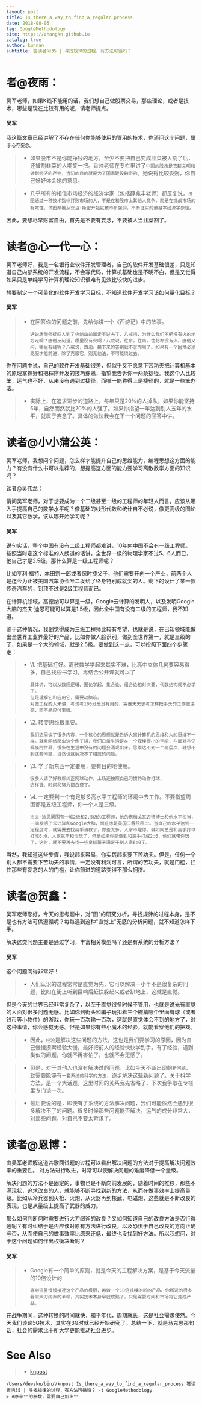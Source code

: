 ```yaml
---
layout: post
title: Is_there_a_way_to_find_a_regular_process
date: 2018-08-05
tag: GoogleMethodology
site: https://zhangkn.github.io
catalog: true
author: kunnan
subtitle: 答读者问35 | 寻找规律的过程，有方法可循吗？
---
```




# 者@夜雨：

吴军老师，如果K线不能用的话，我们想自己做股票交易，那些理论，或者是技术，哪些是现在比较有用的呢，请老师提点。

#### 吴军

我这篇文章已经讲解了不存在任何你能够使用的管用的技术，你还问这个问题，属于`心存妄念`。

> * 如果股市不是你能挣钱的地方，至少不要把自己变成韭菜被人割了后，还被割韭菜的人嘲笑一把。香帅老师在专栏里讲了`中国的股市是农耕文明和计划经济的产物，当初的目的就是为了国家建设融资的`。她说得比较委婉，你自己好好体会她的意思。

> * 几乎所有的相信市场经济的经济学家（包括薛兆丰老师）都反复说，`试图通过一种技术指标打败市场的人，不是在和股市上其他人竞争，而是在挑战市场的有效性，试图颠覆从亚当·斯密开始就被不断强调，不断证实的最基本经济学原理`。

因此，要想尽早财富自由，首先是不要有妄念，不要被人当韭菜割了。

# 读者@心一代一心：

吴军老师好，我是一名银行业软件开发管理者，自己的软件开发基础很差，只是知道自己内部系统的开发流程，不会写代码，计算机基础也是不明不白，但是又觉得如果只是单纯学习计算机理论知识很难有见效比较快的进步。

想要制定一个可量化的软件开发学习目标，不知道软件开发学习该如何量化目标？

#### 吴军

> * 在回答你的问题之前，先给你讲一个《西游记》中的故事。
>
>   ```
>   话说唐僧师徒四人到了火焰山前面走不过去了，八戒问，为什么我们不朝没有火的地方走啊？唐僧反问道，哪里没有火啊？八戒说，往东，往南，往北都没有火。唐僧又问，哪里有经呢？八戒说，西边。接下来的答案就不言而喻了。如果有一个困难必须克服才能前进，除了克服它，别无他法，不可能绕过去。
>   ```
>
>   

你在问题中说，自己的软件开发基础很差，但似乎又不愿意下苦功夫把计算机基本的原理掌握好和把程序开发的技巧练熟，指望我告诉你一两条捷径。我这个人比较笨，运气也不好，从来没有遇到过捷径，而唯一能称得上是捷径的，就是一些笨办法。

> * 实际上，在追求进步的道路上，每年只是20%的人掉队，如果你能坚持5年，自然而然就比70%的人强了。如果你指望一年达到别人五年的水平，就属于妄念了。具体的做法我会在下一个问题的回答中讲。

# 读者@小小蒲公英：

吴军老师，我想问个问题，怎么样才能提升自己的思维能力，编程思想这方面的能力？有没有什么书可以推荐的，想提高这方面的能力要学习离散数学方面的知识吗？

读者@吴伟龙：

请问吴军老师，对于想要成为一个二级甚至一级的工程师的年轻人而言，应该从哪入手提高自己的数学水平呢？像基础的线形代数和统计自不必说，像更高级的图论以及其它数学，该从哪开始学习呢？

#### 吴军

说句实话，整个中国有没有二级工程师都难讲，10年内中国不会有一级工程师。按照当时定这个标准的人朗道的话讲，全世界一级的物理学家不过5、6人而已，他自己才是2.5级。那什么算是一级工程师呢？

比如亨利·福特、本田宗一郎或者保时捷父子，他们需要开创一个产业，前两个人是迄今为止被美国汽车协会唯二发给了终身特别成就奖的人。剩下的设计了某一款传奇汽车的，到顶不过是2级工程师而已。

在计算机领域，高德纳可以算是一级，Google云计算的发明人，以及发明Google大脑的杰夫·迪恩可能可以算是1.5级，因此全中国有没有二级的工程师，我不知道。

鉴于这种情况，我倒觉得成为三级工程师比较有希望，也就是说，在已知领域能做出全世界工业界最好的产品，比如你做人脸识别，做到全世界第一，就是三级的了，如果是一个大的领域，就是2.5级。要做到这一点，可以按照下面四个步骤走：

> * \1. 把基础打好。离散数学学起来其实不难，比高中立体几何要容易得多，自己找些书学习，再结合公开课就可以了
>
>   ```
>   具体讲，可以从数理逻辑、图论学起，集合论、组合论相对次要，代数结构就不必学了。
>   但是理解它和应用它，需要动脑筋。
>   对做工程的人来讲，考试考100分是没有用的，需要天天思考怎样把手头的工作做漂亮，而不是应付事情。
>   ```
>
>   

> * \2. 转变思维很重要。
>
>   ```
>   我们这周谈了很多内容，一个核心的思想就是告诉大家计算机的思维和人的思维不一样。就拿网络爬虫这个例子讲，我们日常生活是在一个规模很小的空间，在面对兆亿规模的世界，很多在生活中没有的问题会涌现出来。思维达不到一个高层次，就想不到这些问题，当然也就解决不了相应的问题。
>   ```
>
>   

> * \3. 学了新东西一定要用，要有目的地使用。
>
>   ```
>   很多人请了好教练纠正网球动作，上场还按照自己习惯的动作打球，
>   这样钱、时间和努力都白费了。
>   ```
>
>   

> * \4. 一定要到一个有足够多高水平工程师的环境中去工作。不要指望周围都是五级工程师，你一个人是三级。
>
>   ```
>   杰夫·迪恩周围有一堆2级和2.5级的工程师，他的搭档戈瓦迈特博士和他水平相当，一同发明了云计算和Google大脑，而且也是美国工程院院士。当自己的水平达到一定程度时，就需要去找高手请教了，你差太多，人家不理你，就如同总是和高手打球打成6:0，人家就不和你玩了，但是如果你能做到和高手打成2:6，他们就带你玩了，这时，就不要再去找一些臭球篓子满足于刷人家6:0了。
>   ```
>
>   

当然，我知道这些步骤，我说起来容易，你实践起来要下苦功夫。但是，任何一个别人都不需要下苦功夫的事情，一定没有利润可言，所谓的苦功夫，就是门槛，拦住那些有妄念的人的门槛，让你前进的道路变得不那么拥挤。

# 读者@贺鑫：

吴军老师您好，今天的思考题中，对"图"的研究分析，寻找规律的过程本身，是不是也有方法可供遵循呢？每每遇到这种"直觉上"无感的分析问题，就不知道怎样下手。

解决这类问题主要是通过学习，丰富相关模型吗？还是有系统的分析方法？

#### 吴军

这个问题问得非常好！

> * 人们认识的过程常常是直觉为先，它可以解决一小半不是很复杂的问题，比如在街上听到巨响后赶快躲起来或者趴地上，这就是直觉。

但是今天的世界已经非常复杂了，以至于直觉很多时候不管用，也就是说光有直觉的人面对很多问题无感。比如你到街头和骗子玩扣着三个碗猜哪个里面有球（或者钱币等小物件）的游戏，你玩一百次输一百次，这就是直觉体会不到的地方了，对这种事情，你会感觉无感。但是如果你有些小魔术的经验，就能看穿他们的把戏。

> * 因此，`经验`是解决这些问题的方法，这也是我们要学习的原因，因为自己慢慢摸索经验太慢，最好把前人的经验快快学到手。有了经验，遇到类似的问题，你就不再害怕了，也就不会无感了。

> * 但是，对于其他人也没有解决过的问题，比如今天不断出现的`新问题`，就需要能够有`一套系统的科学的方法`，逐步解决这些新问题了。关于科学方法，是一个大话题，这里时间的关系我先省略了，下次我争取在专栏里专门谈一次。

> * 最后要说的是，即使有了系统的方法解决问题，我们可能依然会遇到很多解决不了的问题。很多时候那些问题能否解决，运气的成分非常大，对那些问题，对自己不要太苛求了。

# 读者@恩博：

由吴军老师解这道谷歌面试题的过程可以看出解决问题的方法对于提高解决问题效率的重要性。 对方法进行改进，时常可以使解决问题的难度降低一个量级。

解决问题的方法不是固定的，事物也是不断向前发展的，随着时间的推移，那些不满现状，追求改良的人，就能够不断寻找到新的方法，从而在做事效率上提高量级。比如从冷兵器到火枪、火炮，从火器再到核武、电磁炮，这些就是不断改良的表现，也是从量级上提高了武器的威力。

那么如何判断何时需要进行大刀阔斧的改良？又如何知道自己的改良方法是否行得通呢？有时纠结于是否应该对原有方法进行改良，以及恐惧于自己改良的方向正确与否，从而使自己的做事效率比原来还低，最终也没找到好方法。所以我想问，对于这个问题如何作出权衡决断呢？

#### 吴军

> * Google有一个简单的原则，就是今天的工程解决方案，是基于今天流量的10倍设计的
>
>   ```
>   等到流量慢慢接近这个产品的极限，再做一个10倍规模的新的产品。你所说的很多看似大刀阔斧的革命，其实技术本身早就成熟了，只是需要时间和市场将它变成产品。
>   ```
>
>   

在战争期间，这种转换的时间就快，和平年代，周期就长，这是社会需求使然。今天我们谈论5G技术，其实在3G时就已经开始研究了。总结一下，就是马克思那句话，社会的需求比十所大学更能推动社会进步。



# See Also 

>* [knpost](https://github.com/zhangkn/KNBin/blob/master/knpost) 
>
```
/Users/devzkn/bin//knpost Is_there_a_way_to_find_a_regular_process 答读者问35 | 寻找规律的过程，有方法可循吗？ -t GoogleMethodology
> #原来""的参数，需要自己加上""
```

